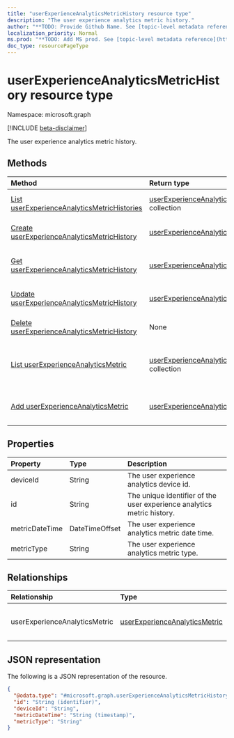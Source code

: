 ```yaml
---
title: "userExperienceAnalyticsMetricHistory resource type"
description: "The user experience analytics metric history."
author: "**TODO: Provide Github Name. See [topic-level metadata reference](https://msgo.azurewebsites.net/add/document/guidelines/metadata.html#topic-level-metadata)**"
localization_priority: Normal
ms.prod: "**TODO: Add MS prod. See [topic-level metadata reference](https://msgo.azurewebsites.net/add/document/guidelines/metadata.html#topic-level-metadata)**"
doc_type: resourcePageType
---
```


# userExperienceAnalyticsMetricHistory resource type

Namespace: microsoft.graph

[!INCLUDE [beta-disclaimer](../../includes/beta-disclaimer.md)]

The user experience analytics metric history.

## Methods
|Method|Return type|Description|
|:---|:---|:---|
|[List userExperienceAnalyticsMetricHistories](../api/userexperienceanalyticsmetrichistory-list.md)|[userExperienceAnalyticsMetricHistory](../resources/userexperienceanalyticsmetrichistory.md) collection|Get a list of the [userExperienceAnalyticsMetricHistory](../resources/userexperienceanalyticsmetrichistory.md) objects and their properties.|
|[Create userExperienceAnalyticsMetricHistory](../api/userexperienceanalyticsmetrichistory-create.md)|[userExperienceAnalyticsMetricHistory](../resources/userexperienceanalyticsmetrichistory.md)|Create a new [userExperienceAnalyticsMetricHistory](../resources/userexperienceanalyticsmetrichistory.md) object.|
|[Get userExperienceAnalyticsMetricHistory](../api/userexperienceanalyticsmetrichistory-get.md)|[userExperienceAnalyticsMetricHistory](../resources/userexperienceanalyticsmetrichistory.md)|Read the properties and relationships of a [userExperienceAnalyticsMetricHistory](../resources/userexperienceanalyticsmetrichistory.md) object.|
|[Update userExperienceAnalyticsMetricHistory](../api/userexperienceanalyticsmetrichistory-update.md)|[userExperienceAnalyticsMetricHistory](../resources/userexperienceanalyticsmetrichistory.md)|Update the properties of a [userExperienceAnalyticsMetricHistory](../resources/userexperienceanalyticsmetrichistory.md) object.|
|[Delete userExperienceAnalyticsMetricHistory](../api/userexperienceanalyticsmetrichistory-delete.md)|None|Deletes a [userExperienceAnalyticsMetricHistory](../resources/userexperienceanalyticsmetrichistory.md) object.|
|[List userExperienceAnalyticsMetric](../api/userexperienceanalyticsmetrichistory-list-userexperienceanalyticsmetric.md)|[userExperienceAnalyticsMetric](../resources/userexperienceanalyticsmetric.md) collection|Get the userExperienceAnalyticsMetric resources from the userExperienceAnalyticsMetric navigation property.|
|[Add userExperienceAnalyticsMetric](../api/userexperienceanalyticsmetrichistory-post-userexperienceanalyticsmetric.md)|[userExperienceAnalyticsMetric](../resources/userexperienceanalyticsmetric.md)|Add userExperienceAnalyticsMetric by posting to the userExperienceAnalyticsMetric collection.|

## Properties
|Property|Type|Description|
|:---|:---|:---|
|deviceId|String|The user experience analytics device id.|
|id|String|The unique identifier of the user experience analytics metric history.|
|metricDateTime|DateTimeOffset|The user experience analytics metric date time.|
|metricType|String|The user experience analytics metric type.|

## Relationships
|Relationship|Type|Description|
|:---|:---|:---|
|userExperienceAnalyticsMetric|[userExperienceAnalyticsMetric](../resources/userexperienceanalyticsmetric.md)|User experience analytics metric.|

## JSON representation
The following is a JSON representation of the resource.
<!-- {
  "blockType": "resource",
  "keyProperty": "id",
  "@odata.type": "microsoft.graph.userExperienceAnalyticsMetricHistory",
  "openType": false
}
-->
``` json
{
  "@odata.type": "#microsoft.graph.userExperienceAnalyticsMetricHistory",
  "id": "String (identifier)",
  "deviceId": "String",
  "metricDateTime": "String (timestamp)",
  "metricType": "String"
}
```

